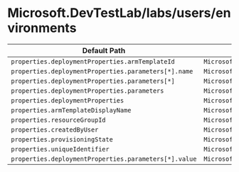 # Microsoft.DevTestLab/labs/users/environments

| Default Path | Alias |
|---|---|
| `properties.deploymentProperties.armTemplateId` | `Microsoft.DevTestLab/labs/users/environments/deploymentProperties.armTemplateId` |
| `properties.deploymentProperties.parameters[*].name` | `Microsoft.DevTestLab/labs/users/environments/deploymentProperties.parameters[*].name` |
| `properties.deploymentProperties.parameters[*]` | `Microsoft.DevTestLab/labs/users/environments/deploymentProperties.parameters[*]` |
| `properties.deploymentProperties.parameters` | `Microsoft.DevTestLab/labs/users/environments/deploymentProperties.parameters` |
| `properties.deploymentProperties` | `Microsoft.DevTestLab/labs/users/environments/deploymentProperties` |
| `properties.armTemplateDisplayName` | `Microsoft.DevTestLab/labs/users/environments/armTemplateDisplayName` |
| `properties.resourceGroupId` | `Microsoft.DevTestLab/labs/users/environments/resourceGroupId` |
| `properties.createdByUser` | `Microsoft.DevTestLab/labs/users/environments/createdByUser` |
| `properties.provisioningState` | `Microsoft.DevTestLab/labs/users/environments/provisioningState` |
| `properties.uniqueIdentifier` | `Microsoft.DevTestLab/labs/users/environments/uniqueIdentifier` |
| `properties.deploymentProperties.parameters[*].value` | `Microsoft.DevTestLab/labs/users/environments/deploymentProperties.parameters[*].value` |

